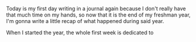 Today is my first day writing in a journal again because I don't really have that much time on my hands, so now that it is the end of my freshman year, I'm gonna write a little recap of what happened during said year.

When I started the year, the whole first week is dedicated to 